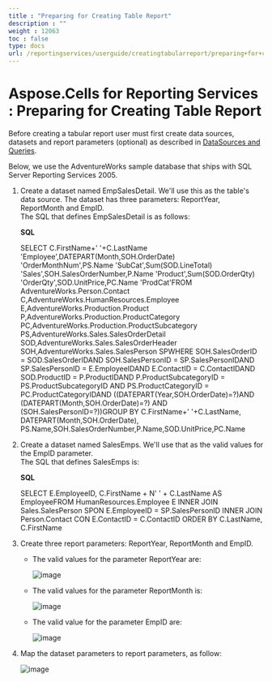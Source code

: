 ```yaml
---
title : "Preparing for Creating Table Report" 
description : "" 
weight : 12063 
toc : false
type: docs
url: /reportingservices/userguide/creatingtabularreport/preparing+for+creating+table+report/
---
```


# Aspose.Cells for Reporting Services : Preparing for Creating Table Report


Before creating a tabular report user must first create data sources, datasets and report parameters (optional) as described in [DataSources and Queries](/pages/createpage.action?spaceKey=cellsreportingservices&title=DataSources+and+Queries&linkCreation=true&fromPageId=6094952).

Below, we use the AdventureWorks sample database that ships with SQL Server Reporting Services 2005.

1.  Create a dataset named EmpSalesDetail. We'll use this as the table's data source. The dataset has three parameters: ReportYear, ReportMonth and EmpID.  
    The SQL that defines EmpSalesDetail is as follows:  
      
    
    **SQL**
    
    SELECT C.FirstName+' '+C.LastName 'Employee',DATEPART(Month,SOH.OrderDate) 'OrderMonthNum',PS.Name 'SubCat',Sum(SOD.LineTotal) 'Sales',SOH.SalesOrderNumber,P.Name 'Product',Sum(SOD.OrderQty) 'OrderQty',SOD.UnitPrice,PC.Name 'ProdCat'FROM AdventureWorks.Person.Contact C,AdventureWorks.HumanResources.Employee E,AdventureWorks.Production.Product P,AdventureWorks.Production.ProductCategory PC,AdventureWorks.Production.ProductSubcategory PS,AdventureWorks.Sales.SalesOrderDetail SOD,AdventureWorks.Sales.SalesOrderHeader SOH,AdventureWorks.Sales.SalesPerson SPWHERE SOH.SalesOrderID = SOD.SalesOrderIDAND SOH.SalesPersonID = SP.SalesPersonIDAND SP.SalesPersonID = E.EmployeeIDAND E.ContactID = C.ContactIDAND SOD.ProductID = P.ProductIDAND P.ProductSubcategoryID = PS.ProductSubcategoryID AND PS.ProductCategoryID = PC.ProductCategoryIDAND ((DATEPART(Year,SOH.OrderDate)=?)AND (DATEPART(Month,SOH.OrderDate)=?) AND (SOH.SalesPersonID=?))GROUP BY C.FirstName+' '+C.LastName, DATEPART(Month,SOH.OrderDate), PS.Name,SOH.SalesOrderNumber,P.Name,SOD.UnitPrice,PC.Name 
    
2.  Create a dataset named SalesEmps. We'll use that as the valid values for the EmpID parameter.  
    The SQL that defines SalesEmps is:  
      
    
    **SQL**
    
    SELECT  E.EmployeeID,  C.FirstName + N' ' + C.LastName AS EmployeeFROM  HumanResources.Employee E INNER JOIN  Sales.SalesPerson SPON E.EmployeeID = SP.SalesPersonID INNER JOIN   Person.Contact CON E.ContactID = C.ContactID  ORDER BY    C.LastName, C.FirstName 
    
3.  Create three report parameters: ReportYear, ReportMonth and EmpID.
    *   The valid values for the parameter ReportYear are:  
          
        ![image](https://docs2.aspose.com/cells/reportingservices/attachments/6094952/6193291.png)  
          
        
    *   The valid values for the parameter ReportMonth is:  
          
        ![image](https://docs2.aspose.com/cells/reportingservices/attachments/6094952/6193296.png)  
          
        
    *   The valid value for the parameter EmpID are:  
          
        ![image](https://docs2.aspose.com/cells/reportingservices/attachments/6094952/6193297.png)  
          
        
4.  Map the dataset parameters to report parameters, as follow:  
      
    ![image](https://docs2.aspose.com/cells/reportingservices/attachments/6094952/6193294.png)

